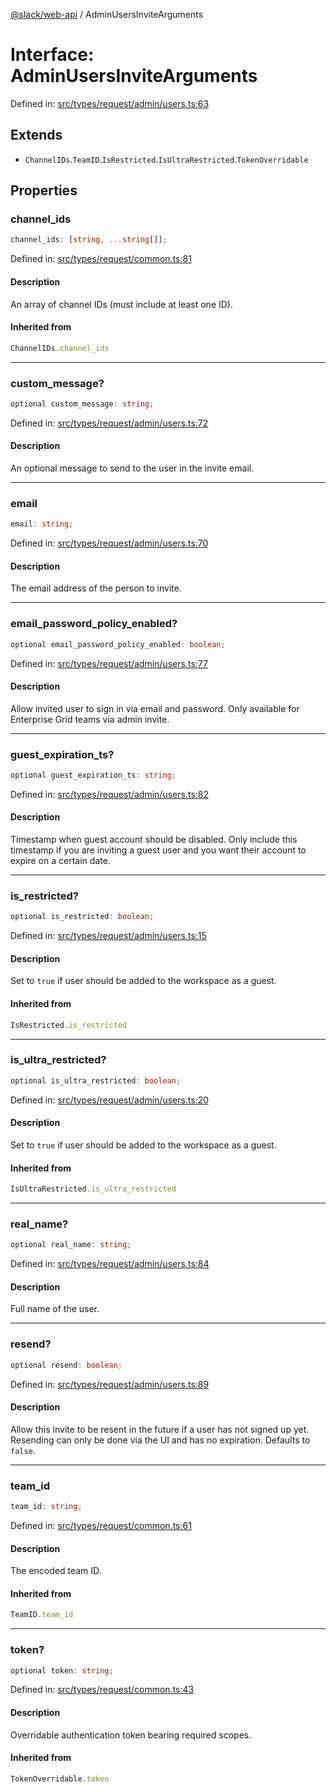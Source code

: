 [@slack/web-api](../index.md) / AdminUsersInviteArguments

# Interface: AdminUsersInviteArguments

Defined in: [src/types/request/admin/users.ts:63](https://github.com/slackapi/node-slack-sdk/blob/main/packages/web-api/src/types/request/admin/users.ts#L63)

## Extends

- `ChannelIDs`.`TeamID`.`IsRestricted`.`IsUltraRestricted`.`TokenOverridable`

## Properties

### channel\_ids

```ts
channel_ids: [string, ...string[]];
```

Defined in: [src/types/request/common.ts:81](https://github.com/slackapi/node-slack-sdk/blob/main/packages/web-api/src/types/request/common.ts#L81)

#### Description

An array of channel IDs (must include at least one ID).

#### Inherited from

```ts
ChannelIDs.channel_ids
```

***

### custom\_message?

```ts
optional custom_message: string;
```

Defined in: [src/types/request/admin/users.ts:72](https://github.com/slackapi/node-slack-sdk/blob/main/packages/web-api/src/types/request/admin/users.ts#L72)

#### Description

An optional message to send to the user in the invite email.

***

### email

```ts
email: string;
```

Defined in: [src/types/request/admin/users.ts:70](https://github.com/slackapi/node-slack-sdk/blob/main/packages/web-api/src/types/request/admin/users.ts#L70)

#### Description

The email address of the person to invite.

***

### email\_password\_policy\_enabled?

```ts
optional email_password_policy_enabled: boolean;
```

Defined in: [src/types/request/admin/users.ts:77](https://github.com/slackapi/node-slack-sdk/blob/main/packages/web-api/src/types/request/admin/users.ts#L77)

#### Description

Allow invited user to sign in via email and password. Only available for Enterprise Grid teams via
admin invite.

***

### guest\_expiration\_ts?

```ts
optional guest_expiration_ts: string;
```

Defined in: [src/types/request/admin/users.ts:82](https://github.com/slackapi/node-slack-sdk/blob/main/packages/web-api/src/types/request/admin/users.ts#L82)

#### Description

Timestamp when guest account should be disabled. Only include this timestamp if you are inviting a
guest user and you want their account to expire on a certain date.

***

### is\_restricted?

```ts
optional is_restricted: boolean;
```

Defined in: [src/types/request/admin/users.ts:15](https://github.com/slackapi/node-slack-sdk/blob/main/packages/web-api/src/types/request/admin/users.ts#L15)

#### Description

Set to `true` if user should be added to the workspace as a guest.

#### Inherited from

```ts
IsRestricted.is_restricted
```

***

### is\_ultra\_restricted?

```ts
optional is_ultra_restricted: boolean;
```

Defined in: [src/types/request/admin/users.ts:20](https://github.com/slackapi/node-slack-sdk/blob/main/packages/web-api/src/types/request/admin/users.ts#L20)

#### Description

Set to `true` if user should be added to the workspace as a guest.

#### Inherited from

```ts
IsUltraRestricted.is_ultra_restricted
```

***

### real\_name?

```ts
optional real_name: string;
```

Defined in: [src/types/request/admin/users.ts:84](https://github.com/slackapi/node-slack-sdk/blob/main/packages/web-api/src/types/request/admin/users.ts#L84)

#### Description

Full name of the user.

***

### resend?

```ts
optional resend: boolean;
```

Defined in: [src/types/request/admin/users.ts:89](https://github.com/slackapi/node-slack-sdk/blob/main/packages/web-api/src/types/request/admin/users.ts#L89)

#### Description

Allow this invite to be resent in the future if a user has not signed up yet.
Resending can only be done via the UI and has no expiration. Defaults to `false`.

***

### team\_id

```ts
team_id: string;
```

Defined in: [src/types/request/common.ts:61](https://github.com/slackapi/node-slack-sdk/blob/main/packages/web-api/src/types/request/common.ts#L61)

#### Description

The encoded team ID.

#### Inherited from

```ts
TeamID.team_id
```

***

### token?

```ts
optional token: string;
```

Defined in: [src/types/request/common.ts:43](https://github.com/slackapi/node-slack-sdk/blob/main/packages/web-api/src/types/request/common.ts#L43)

#### Description

Overridable authentication token bearing required scopes.

#### Inherited from

```ts
TokenOverridable.token
```

